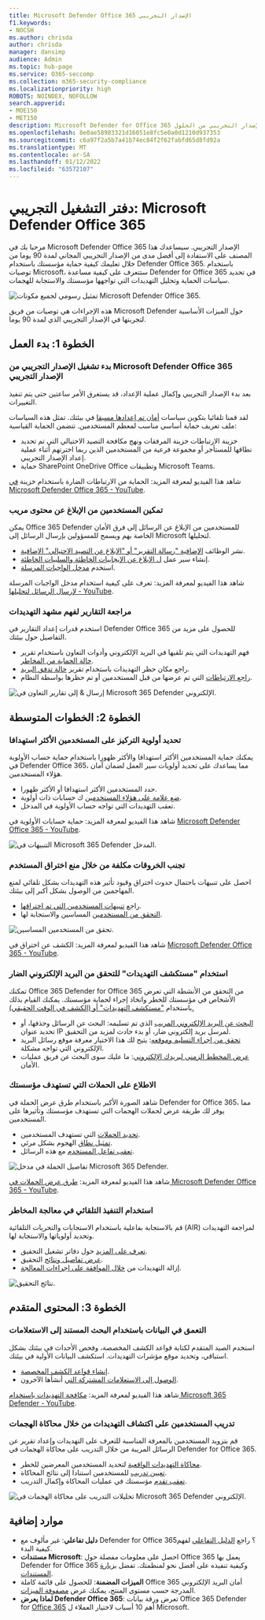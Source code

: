 ```yaml
---
title: Microsoft Defender Office 365 الإصدار التجريبي
f1.keywords:
- NOCSH
ms.author: chrisda
author: chrisda
manager: dansimp
audience: Admin
ms.topic: hub-page
ms.service: O365-seccomp
ms.collection: m365-security-compliance
ms.localizationpriority: high
ROBOTS: NOINDEX, NOFOLLOW
search.appverid:
- MOE150
- MET150
description: Microsoft Defender for Office 365 الإصدار التجريبي من الحلول.
ms.openlocfilehash: 8e0ae58983321d16051e8fc5e0a0d1210d937353
ms.sourcegitcommit: c6a97f2a5b7a41b74ec84f2f62fabfd65d8fd92a
ms.translationtype: MT
ms.contentlocale: ar-SA
ms.lasthandoff: 01/12/2022
ms.locfileid: "63572107"
---
```

# <a name="trial-playbook-microsoft-defender-for-office-365"></a>دفتر التشغيل التجريبي: Microsoft Defender Office 365

مرحبا بك في Microsoft Defender Office 365 الإصدار التجريبي. سيساعدك هذا المصنف على الاستفادة إلى أفضل مدى من الإصدار التجريبي المجاني لمدة 90 يوما من خلال تعليمك كيفية حماية مؤسستك باستخدام Defender Office 365. باستخدام توصيات Microsoft، ستتعرف على كيفية مساعدة Defender for Office 365 في تحديد سياسات الحماية وتحليل التهديدات التي تواجهها مؤسستك والاستجابة للهجمات.

![تمثيل رسومي لجميع مكونات Microsoft Defender Office 365.](../../media/mdo-trial-playbook-what-is-mdo.png)

هذه الإجراءات هي توصيات من فريق Microsoft Defender حول الميزات الأساسية لتجربتها في الإصدار التجريبي الذي لمدة 90 يوما.

## <a name="step-1-getting-started"></a>الخطوة 1: بدء العمل

### <a name="start-your-microsoft-defender-for-office-365-trial"></a>بدء تشغيل الإصدار التجريبي من Microsoft Defender Office 365 الإصدار التجريبي

بعد بدء الإصدار التجريبي وإكمال عملية الإعداد، قد يستغرق الأمر ساعتين حتى يتم تنفيذ التغييرات.

لقد قمنا تلقائيا بتكوين سياسات [أمان تم إعدادها مسبقا](preset-security-policies.md) في بيئتك. تمثل هذه السياسات ملف تعريف حماية أساسي مناسب لمعظم المستخدمين. تتضمن الحماية القياسية:

- خزينة الارتباطات خزينة المرفقات ونهج مكافحة التصيد الاحتيالي التي تم تحديد نطاقها للمستأجر أو مجموعة فرعية من المستخدمين الذين ربما اخترتهم أثناء عملية إعداد الإصدار التجريبي.
- حماية SharePoint OneDrive Office وتطبيقات Microsoft Teams.

شاهد هذا الفيديو لمعرفة المزيد: الحماية من الارتباطات الضارة باستخدام خزينة [في Microsoft Defender Office 365 - YouTube](https://www.youtube.com/watch?v=vhIJ1Veq36Y&list=PL3ZTgFEc7LystRja2GnDeUFqk44k7-KXf&index=9).

### <a name="enable-users-to-report-suspicious-content"></a>تمكين المستخدمين من الإبلاغ عن محتوى مريب

يمكن Office 365 Defender للمستخدمين من الإبلاغ عن الرسائل إلى فرق الأمان الخاصة بهم ويسمح للمسؤولين بإرسال الرسائل إلى Microsoft لتحليلها.

- نشر الوظائف [الإضافية "رسالة التقرير" أو "الإبلاغ عن التصيد الاحتيالي" الإضافية](enable-the-report-message-add-in.md).
- إنشاء سير عمل [ل الإبلاغ عن الإيجابيات الخاطئة والسلبيات الخاطئة](report-false-positives-and-false-negatives.md).
- استخدم [مدخل الواجبات المرسلة](admin-submission.md).

شاهد هذا الفيديو لمعرفة المزيد: تعرف على كيفية استخدام مدخل الواجبات المرسلة [لإرسال الرسائل لتحليلها - YouTube](https://www.youtube.com/watch?v=ta5S09Yz6Ks&ab_channel=MicrosoftSecurit).

### <a name="review-reports-to-understand-the-threat-landscape"></a>مراجعة التقارير لفهم مشهد التهديدات

استخدم قدرات إعداد التقارير في Defender Office 365 للحصول على مزيد من التفاصيل حول بيئتك.

- فهم التهديدات التي يتم تلقيها في البريد الإلكتروني وأدوات التعاون باستخدام تقرير [حالة الحماية من المخاطر](view-email-security-reports.md#threat-protection-status-report).
- راجع مكان حظر التهديدات باستخدام تقرير [حالة تدفق البريد](view-email-security-reports.md#mailflow-status-report).
- [راجع الارتباطات](view-reports-for-mdo.md#url-protection-report) التي تم عرضها من قبل المستخدمين أو تم حظرها بواسطة النظام.

![إرسال & إلى تقارير التعاون في Microsoft 365 Defender الإلكتروني.](../../media/mdo-trial-playbook-reporting.png)

## <a name="step-2-intermediate-steps"></a>الخطوة 2: الخطوات المتوسطة

### <a name="prioritize-focus-on-your-most-targeted-users"></a>تحديد أولوية التركيز على المستخدمين الأكثر استهدافا

يمكنك حماية المستخدمين الأكثر استهدافا والأكثر ظهورا باستخدام حماية حساب الأولوية في Defender Office 365، مما يساعدك على تحديد أولويات سير العمل لضمان أمان هؤلاء المستخدمين.

- حدد المستخدمين الأكثر استهدافا أو الأكثر ظهورا.
- [ضع علامة على هؤلاء المستخدمين](../../admin/setup/priority-accounts.md#add-priority-accounts-from-the-setup-page) ك حسابات ذات أولوية.
- تعقب التهديدات التي تواجه حساب الأولوية في المدخل.

شاهد هذا الفيديو لمعرفة المزيد: حماية حسابات الأولوية في [Microsoft Defender Office 365 - YouTube](https://www.youtube.com/watch?v=tqnj0TlzQcI&list=PL3ZTgFEc7LystRja2GnDeUFqk44k7-KXf&index=11).

![التنبيهات في Microsoft 365 Defender المدخل.](../../media/mdo-trial-playbook-alerts.png)

### <a name="avoid-costly-breaches-by-preventing-user-compromise"></a>تجنب الخروقات مكلفة من خلال منع اختراق المستخدم

احصل على تنبيهات باحتمال حدوث اختراق وقيود تأثير هذه التهديدات بشكل تلقائي لمنع المهاجمين من الوصول بشكل أكبر إلى بيئتك.

- راجع [تنبيهات المستخدمين التي تم اختراقها](address-compromised-users-quickly.md#compromised-user-alerts).
- [التحقق من المستخدمين](address-compromised-users-quickly.md) المساسين والاستجابة لها.

![تحقق من المستخدمين المساسين.](../../media/mdo-trial-playbook-investigation.png)

شاهد هذا الفيديو لمعرفة المزيد: الكشف عن اختراق في [Microsoft Defender Office 365 - YouTube](https://www.youtube.com/watch?v=Pc7y3a-wdR0&list=PL3ZTgFEc7LystRja2GnDeUFqk44k7-KXf&index=5).

### <a name="use-threat-explorer-to-investigate-malicious-email"></a>استخدام "مستكشف التهديدات" للتحقق من البريد الإلكتروني الضار

تمكنك Office 365 Defender for Office 365 من التحقق من الأنشطة التي تعرض الأشخاص في مؤسستك للخطر واتخاذ إجراء لحماية مؤسستك. يمكنك القيام بذلك باستخدام ["مستكشف التهديدات" أو (الكشف في الوقت الحقيقي).](threat-explorer.md)

- [البحث عن البريد الإلكتروني المريب](investigate-malicious-email-that-was-delivered.md#find-suspicious-email-that-was-delivered) الذي تم تسليمه: البحث عن الرسائل وحذفها، أو تحديد عنوان IP لمرسل بريد إلكتروني ضار، أو بدء حادث لمزيد من التحقيق.
- [تحقق من إجراء التسليم وموقعه](investigate-malicious-email-that-was-delivered.md#check-the-delivery-action-and-location): يتيح لك هذا الاختيار معرفة موقع رسائل البريد الإلكتروني التي تواجه مشكلة.
- [عرض المخطط الزمني لبريدك الإلكتروني](investigate-malicious-email-that-was-delivered.md#view-the-timeline-of-your-email): ما عليك سوى البحث عن فريق عمليات الأمان.

### <a name="see-campaigns-targeting-your-organization"></a>الاطلاع على الحملات التي تستهدف مؤسستك

شاهد الصورة الأكبر باستخدام طرق عرض الحملة في Defender for Office 365، مما يوفر لك طريقة عرض لحملات الهجمات التي تستهدف مؤسستك وتأثيرها على المستخدمين.

- [تحديد الحملات](campaigns.md#what-is-a-campaign) التي تستهدف المستخدمين.
- [تمثيل نطاق](campaigns.md#campaign-views-in-the-microsoft-365-defender-portal) الهجوم بشكل مرئي.
- [تعقب تفاعل المستخدم](campaigns.md#campaign-details) مع هذه الرسائل.

![تفاصيل الحملة في مدخل Microsoft 365 Defender.](../../media/mdo-trial-playbook-campaign-details.png)

شاهد هذا الفيديو لمعرفة المزيد: [طرق عرض الحملات في Microsoft Defender Office 365 - YouTube](https://www.youtube.com/watch?v=DvqzzYKu7cQ&list=PL3ZTgFEc7LystRja2GnDeUFqk44k7-KXf&index=14).

### <a name="use-automation-to-remediate-risks"></a>استخدام التنفيذ التلقائي في معالجة المخاطر

قم بالاستجابة بفاعلية باستخدام الاستجابات والتحريات التلقائية (AIR) لمراجعة التهديدات وتحديد أولوياتها والاستجابة لها.

- [تعرف على المزيد](automated-investigation-response-office.md) حول دفاتر تشغيل التحقيق.
- [عرض تفاصيل ونتائج](email-analysis-investigations.md) التحقيق.
- إزالة التهديدات من [خلال الموافقة على إجراءات المعالجة](air-remediation-actions.md).

![نتائج التحقيق.](../../media/mdo-trial-playbook-investigation-results.png)

## <a name="step-3-advanced-content"></a>الخطوة 3: المحتوى المتقدم

### <a name="dive-deep-into-data-with-query-based-hunting"></a>التعمق في البيانات باستخدام البحث المستند إلى الاستعلامات

استخدم الصيد المتقدم لكتابة قواعد الكشف المخصصة، وفحص الأحداث في بيئتك بشكل استباقي، وتحديد موقع مؤشرات التهديدات. استكشف البيانات الأولية في بيئتك.

- [إنشاء قواعد الكشف المخصصة](../defender/advanced-hunting-overview.md#get-started-with-advanced-hunting).
- [الوصول إلى الاستعلامات المشتركة التي](../defender/advanced-hunting-shared-queries.md) أنشأها الآخرون.

شاهد هذا الفيديو لمعرفة المزيد: [مكافحة التهديدات باستخدام Microsoft 365 Defender - YouTube](https://www.youtube.com/watch?v=l3OmH4U6XAs&list=PL3ZTgFEc7Lyt1O81TZol31YXve4e6lyQu&index=4).

### <a name="train-users-to-spot-threats-by-simulating-attacks"></a>تدريب المستخدمين على اكتشاف التهديدات من خلال محاكاة الهجمات

قم بتزويد المستخدمين بالمعرفة المناسبة للتعرف على التهديدات وإعداد تقرير عن الرسائل المريبة من خلال التدريب على محاكاة الهجمات في Defender for Office 365.

- [محاكاة التهديدات الواقعية](attack-simulation-training.md) لتحديد المستخدمين المعرضين للخطر.
- [تعيين تدريب](attack-simulation-training.md#assign-training) للمستخدمين استنادا إلى نتائج المحاكاة.
- [تعقب تقدم](attack-simulation-training-insights.md) مؤسستك في عمليات المحاكاة وإكمال التدريب.

![تحليلات التدريب على محاكاة الهجمات في Microsoft 365 Defender الإلكتروني.](../../media/mdo-trial-playbook-attack-simulation-training-results.png)

## <a name="additional-resources"></a>موارد إضافية

- **دليل تفاعلي**: غير مألوف مع Defender for Office 365؟ راجع [الدليل التفاعلي](https://mslearn.cloudguides.com/guides/Safeguard%20your%20organization%20with%20Microsoft%20Defender%20for%20Office%20365) لفهم كيفية البدء.
- **مستندات Microsoft**: احصل على معلومات مفصلة حول Office 365 يعمل بها Defender for Office 365 وكيفية تنفيذه على أفضل نحو لمنظمتك. تفضل [بزيارة المستندات](overview.md).
- **الميزات المضمنة**: للحصول على قائمة كاملة Office 365 أمان البريد الإلكتروني المدرجة حسب مستوى المنتج، يمكنك عرض [مصفوفة الميزات](/office365/servicedescriptions/office-365-advanced-threat-protection-service-description#feature-availability).
- **لماذا يعرض Defender Office 365**: تعرض ورقة بيانات Office 365 Defender for [Office 365](https://query.prod.cms.rt.microsoft.com/cms/api/am/binary/RE4FCiy) أهم 10 أسباب لاختيار العملاء ل Microsoft.
